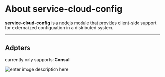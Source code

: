 About service-cloud-config
===================

**service-cloud-config** is a nodejs module that provides client-side support for externalized configuration in a distributed system.

---------------

Adpters
-------------
currently only supports:
 **Consul** 
 
![enter image description here](http://tfitch.com/automation-tools-bootcamp/images/consul-mini-logo.png)